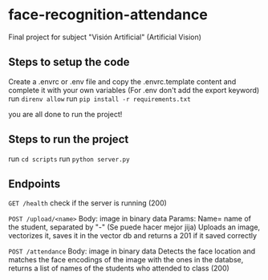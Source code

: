 # face-recognition-attendance
Final project for subject "Visión Artificial" (Artificial Vision)

## Steps to setup the code
Create a .envrc or .env file and copy the .envrc.template content and complete it with your own variables (For .env don't add the export keyword)
run ```direnv allow```
run ```pip install -r requirements.txt```

you are all done to run the project!

## Steps to run the project
run ```cd scripts``` 
run ```python server.py```

## Endpoints
```GET /health```
check if the server is running (200)

```POST /upload/<name>```
Body: image in binary data
Params: Name= name of the student, separated by "-" (Se puede hacer mejor jija)
Uploads an image, vectorizes it, saves it in the vector db and returns a 201 if it saved correctly

```POST /attendance```
Body: image in binary data
Detects the face location and matches the face encodings of the image with the ones in the databse, returns a list of names of the students who attended to class (200)

